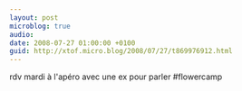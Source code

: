 ```yaml
---
layout: post
microblog: true
audio: 
date: 2008-07-27 01:00:00 +0100
guid: http://xtof.micro.blog/2008/07/27/t869976912.html
---
```

rdv mardi à l'apéro avec une ex pour parler #flowercamp
